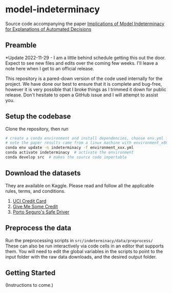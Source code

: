 # model-indeterminacy
Source code accompanying the paper
[Implications of Model Indeterminacy for Explanations of Automated Decisions](https://openreview.net/forum?id=LzbrVf-l0Xq)

## Preamble
*Update 2022-11-29 - I am a little behind schedule getting
this out the door. Expect to see new files and edits over the coming few weeks.
I'll leave a note here when I get to an official release.

This repository is a pared-down version of the code used internally for the project.
We have done our best to ensure that it is complete and bug-free,
however it is very possible that I broke things as I trimmed it down for public release.
Don't hesitate to open a GitHub issue and I will attempt to assist you.

## Setup the codebase
Clone the repository, then run

```bash
# create a conda environment and install dependencies, choose env.yml file for your system
# note the paper results came from a linux machine with environment_x86_64.yml
conda env update -n indeterminacy -f environment_xxx.yml
conda activate indeterminacy  # activate the environment
conda develop src  # makes the source code importable
```

## Download the datasets
They are available on Kaggle. Please read and follow all the applicable rules, terms, and conditions.
1. [UCI Credit Card](https://www.kaggle.com/datasets/uciml/default-of-credit-card-clients-dataset)
2. [Give Me Some Credit](https://www.kaggle.com/competitions/GiveMeSomeCredit/data)
3. [Porto Seguro's Safe Driver](https://www.kaggle.com/c/porto-seguro-safe-driver-prediction/data)

## Preprocess the data
Run the preprocessing scripts in `src/indeterminacy/data/preprocess/`
These can also be run interactively via code cells in an editor that supports them.
You will need to edit the global variables in the scripts to point to the input folder with the
raw data downloads, and the desired output folder.


## Getting Started
(Instructions to come.)
